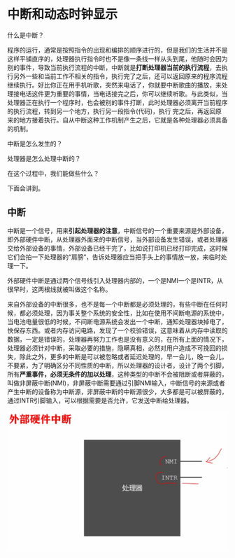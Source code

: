 # 中断和动态时钟显示

什么是中断？

程序的运行，通常是按照指令的出现和编排的顺序进行的，但是我们的生活并不是这样平铺直序的，处理器执行指令时也不是像一条线一样从头到尾，他随时会因为别的事件，导致当前执行流程的中断，中断就是**打断处理器当前的执行流程**，去执行另外一些和当前工作不相关的指令，执行完了之后，还可以返回原来的程序流程继续执行。好比你正在用手机听歌，突然来电话了，你就要中断歌曲的播放，来处理接电话这件更为重要的事情，当电话接完之后，你可以继续听歌。与此类似，当处理器正在执行一个程序时，也会被别的事件打断，此时处理器必须离开当前程序的执行流程，转到另一个地方，执行另一段指令(代码)，执行 完之后，再返回原来的地方接着执行。自从中断这种工作机制产生之后，它就是各种处理器必须具备的机制。

中断是怎么发生的？

处理器是怎么处理中断的？

在这个过程中，我们能做些什么？

下面会讲到。

## 中断

中断是一个信号，用来**引起处理器的注意**，中断信号的一个重要来源是外部设备，即外部硬件中断，从处理器外面来的中断信号，当外部设备发生错误，或者处理器交给外部设备的事情，外部设备已经干完了，比如说打印机已经打印完成，这时候它们会拍一下处理器的“肩膀”，告诉处理器应当把手头上的事情放一放，来临时处理一下。

外部硬件中断是通过两个信号线引入处理器内部的，一个是NMI一个是INTR，从很早时，这两根线就被叫做这个名称。

来自外部设备的中断很多，也不是每一个中断都是必须处理的，有些中断在任何时候，都必须处理，因为事关整个系统的安全性，比如在使用不间断电源的系统中，当电池电量很低的时候，不间断电源系统会发出一个中断，通知处理器块掉电了，快保存东西。或者内存访问电路，发现了一个校验错误，这意味着从内存中读取的数据，一定是错误的，处理器再努力工作也是没有意义的，在所有上面的情况下，处理器必须针对中断，采取必要的措施，隐瞒真相，必然对用户造成不可挽回的损失，除此之外，更多的中断是可以被忽略或者延迟处理的，早一会儿，晚一会儿，不要紧，为了明确区分不同性质的中断，所以处理器的设计者，设计了两个引脚，所有**严重事件，必须无条件的加以处理**，这种类型的中断不会被阻断或者屏蔽的，叫做非屏蔽中断(NMI)，非屏蔽中断需要通过引脚NMI输入，中断信号的来源或者产生中断的设备称为中断源，非屏蔽中断的中断源很少，大多都是可以被屏蔽的，通过INTR引脚输入，可以根据需要是否允许，它发送中断给处理器。

![image-20210511133032222](./images/image-20210511133032222.png)

